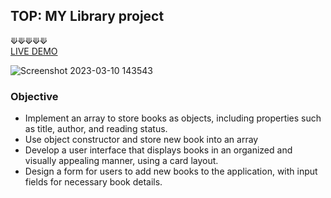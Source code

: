 ## TOP: MY Library project

⟱⟱⟱⟱⟱
<br />
[LIVE DEMO](https://acdeguia.github.io/my-library/)

![Screenshot 2023-03-10 143543](https://user-images.githubusercontent.com/67185278/224242014-33aa4780-1024-43bf-b82e-ad339aa82d99.png)


### Objective
* Implement an array to store books as objects, including properties such as title, author, and reading status.
* Use object constructor and store new book into an array
* Develop a user interface that displays books in an organized and visually appealing manner, using a card layout.
* Design a form for users to add new books to the application, with input fields for necessary book details.

